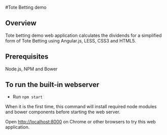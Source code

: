 #Tote Betting demo

## Overview
Tote betting demo web application calculates the dividends for a simplified form of Tote Betting using Angular.js, LESS, CSS3 and HTML5.

## Prerequisites
Node.js, NPM and Bower

## To run the built-in webserver
- Run `npm start`

When it is the first time, this command will install required node modules and bower components before starting the web server.

Open [http://localhost:8000](http://localhost:8000) on Chrome or other browsers to try this web application.
